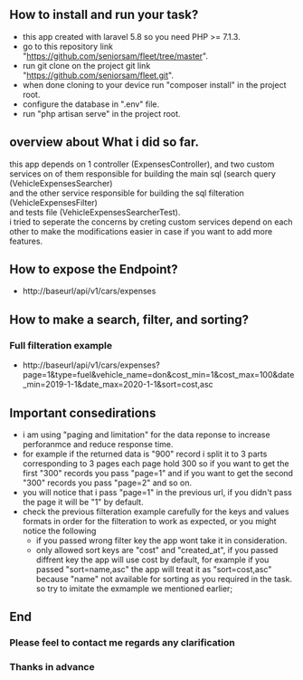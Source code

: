 ##  How to install and run your task?
- this app created with laravel 5.8 so you need PHP >= 7.1.3.
- go to this repository link "https://github.com/seniorsam/fleet/tree/master".
- run git clone on the project git link "https://github.com/seniorsam/fleet.git".
- when done cloning to your device run "composer install" in the project root.
- configure the database in ".env" file.
- run "php artisan serve" in the project root.
##  overview about What i did so far.
this app depends on 1 controller (ExpensesController), and two custom services on of them responsible for building the main sql (search query (VehicleExpensesSearcher) <br> and the other service responsible for building the sql filteration (VehicleExpensesFilter) <br> 
and tests file (VehicleExpensesSearcherTest). <br>
i tried to seperate the concerns by creting custom services depend on each other to make the modifications easier in case if you want to add more features.
##  How to expose the Endpoint?
- http://baseurl/api/v1/cars/expenses
##  How to make a search, filter, and sorting?
### Full filteration example
- http://baseurl/api/v1/cars/expenses?page=1&type=fuel&vehicle_name=don&cost_min=1&cost_max=100&date_min=2019-1-1&date_max=2020-1-1&sort=cost,asc
## Important consedirations
- i am using "paging and limitation" for the data reponse to increase perforanmce and reduce response time.
- for example if the returned data is "900" record i split it to 3 parts corresponding to 3 pages each page hold 300 so if you want to get the first "300" records you pass "page=1" and if you want to get the second "300" records you pass "page=2" and so on.
- you will notice that i pass "page=1" in the previous url, if you didn't pass the page it will be "1" by default.
- check the previous filteration example carefully for the keys and values formats in order for the filteration to work as expected, or you might notice the following
    - if you passed wrong filter key the app wont take it in consideration.
    - only allowed sort keys are "cost" and "created_at", if you passed diffrent key the app will use cost by default, for example if you passed "sort=name,asc" the app will treat it as "sort=cost,asc" because "name" not available for sorting as you required in the task.
    so try to imitate the exmample we mentioned earlier;

## End
### Please feel to contact me regards any clarification
### Thanks in advance